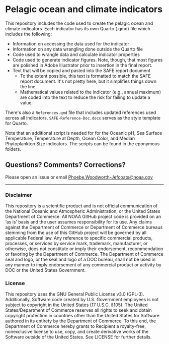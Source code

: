 # Pelagic ocean and climate indicators
This repository includes the code used to create the pelagic ocean and
climate indicators. Each indicator has its own Quarto (.qmd) file which
includes the following:

- Information on accessing the data used for the indicator
- Information on any data wrangling done outside the Quarto file
- Code used to wrangle data and calculate indicator properties
- Code used to generate indicator figures.  Note, though, that most
figures are polished in Adobe Illustrator prior to insertion in the
final report.
- Text that will be copied and pasted into the SAFE report document
  - To the extent possible, this text is formatted to match the SAFE report 
  document.  It's not pretty here, but it simplifies things down the line.
  - Mathematical values related to the indicator (e.g., annual maximum) are
  coded into the text to reduce the risk for failing to update a value.

There's also a `References.qmd` file that includes updated references used 
across all indicators.  `SAFE-Reference-Doc.docx` serves as the style 
template for Quarto.

Note that an additional script is needed for for the Oceanic pH, Sea Surface
Temperature, Temperature at Depth, Ocean Color, and Median Phytoplankton
Size indicators.  The scripts can be found in the eponymous folders.

## Questions?  Comments?  Corrections?
Please open an issue or email Phoebe.Woodworth-Jefcoats@noaa.gov

---

### Disclaimer
This repository is a scientific product and is not official communication 
of the National Oceanic and Atmospheric Administration, or the United 
States Department of Commerce. All NOAA GitHub project code is provided on 
an ‘as is’ basis and the user assumes responsibility for its use. Any 
claims against the Department of Commerce or Department of Commerce bureaus 
stemming from the use of this GitHub project will be governed by all 
applicable Federal law. Any reference to specific commercial products, 
processes, or services by service mark, trademark, manufacturer, or otherwise, 
does not constitute or imply their endorsement, recommendation or favoring by 
the Department of Commerce. The Department of Commerce seal and logo, or the 
seal and logo of a DOC bureau, shall not be used in any manner to imply 
endorsement of any commercial product or activity by DOC or the United 
States Government.

### License
This repository uses the GNU General Public License v3.0 (GPL-3).
Additionally, Software code created by U.S. Government employees 
is not subject to copyright in the United States (17 U.S.C. §105). 
The United States/Department of Commerce reserves all rights to 
seek and obtain copyright protection in countries other than the 
United States for Software authored in its entirety by the Department 
of Commerce. To this end, the Department of Commerce hereby grants 
to Recipient a royalty-free, nonexclusive license to use, copy, and 
create derivative works of the Software outside of the United States.
See LICENSE for further details.

